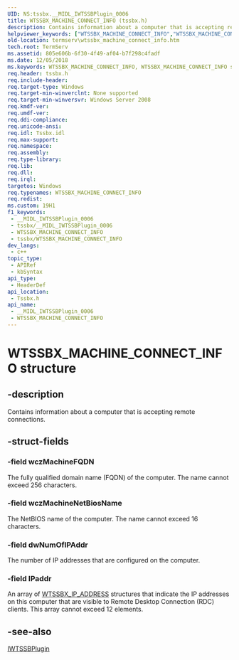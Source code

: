 ```yaml
---
UID: NS:tssbx.__MIDL_IWTSSBPlugin_0006
title: WTSSBX_MACHINE_CONNECT_INFO (tssbx.h)
description: Contains information about a computer that is accepting remote connections.
helpviewer_keywords: ["WTSSBX_MACHINE_CONNECT_INFO","WTSSBX_MACHINE_CONNECT_INFO structure [Remote Desktop Services]","__MIDL_IWTSSBPlugin_0006","termserv.wtssbx_machine_connect_info","tssbx/WTSSBX_MACHINE_CONNECT_INFO"]
old-location: termserv\wtssbx_machine_connect_info.htm
tech.root: TermServ
ms.assetid: 805e606b-6f30-4f49-af04-b7f298c4fadf
ms.date: 12/05/2018
ms.keywords: WTSSBX_MACHINE_CONNECT_INFO, WTSSBX_MACHINE_CONNECT_INFO structure [Remote Desktop Services], __MIDL_IWTSSBPlugin_0006, termserv.wtssbx_machine_connect_info, tssbx/WTSSBX_MACHINE_CONNECT_INFO
req.header: tssbx.h
req.include-header: 
req.target-type: Windows
req.target-min-winverclnt: None supported
req.target-min-winversvr: Windows Server 2008
req.kmdf-ver: 
req.umdf-ver: 
req.ddi-compliance: 
req.unicode-ansi: 
req.idl: Tssbx.idl
req.max-support: 
req.namespace: 
req.assembly: 
req.type-library: 
req.lib: 
req.dll: 
req.irql: 
targetos: Windows
req.typenames: WTSSBX_MACHINE_CONNECT_INFO
req.redist: 
ms.custom: 19H1
f1_keywords:
 - __MIDL_IWTSSBPlugin_0006
 - tssbx/__MIDL_IWTSSBPlugin_0006
 - WTSSBX_MACHINE_CONNECT_INFO
 - tssbx/WTSSBX_MACHINE_CONNECT_INFO
dev_langs:
 - c++
topic_type:
 - APIRef
 - kbSyntax
api_type:
 - HeaderDef
api_location:
 - Tssbx.h
api_name:
 - __MIDL_IWTSSBPlugin_0006
 - WTSSBX_MACHINE_CONNECT_INFO
---
```


# WTSSBX_MACHINE_CONNECT_INFO structure


## -description

Contains information about a computer that is accepting remote connections.

## -struct-fields

### -field wczMachineFQDN

The fully qualified domain name (FQDN) of the computer.  The name cannot exceed 256 characters.

### -field wczMachineNetBiosName

The NetBIOS name of the computer. The name cannot exceed 16 characters.

### -field dwNumOfIPAddr

The number of IP addresses that are configured on the computer.

### -field IPaddr

An array of <a href="/windows/win32/api/tssbx/ns-tssbx-wtssbx_ip_address">WTSSBX_IP_ADDRESS</a> structures that indicate the IP addresses on this computer that are visible to Remote Desktop Connection (RDC) clients. This array cannot exceed 12 elements.

## -see-also

<a href="/windows/desktop/api/tssbx/nn-tssbx-iwtssbplugin">IWTSSBPlugin</a>

